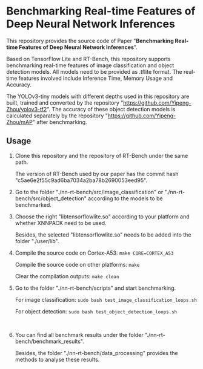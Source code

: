 # Benchmarking Real-time Features of Deep Neural Network Inferences
This repository provides the source code of Paper "__Benchmarking Real-time Features of Deep Neural Network Inferences__". 

Based on TensorFlow Lite and RT-Bench, this repository supports benchmarking real-time features of image classification and object detection models. 
All models need to be provided as .tflite format. The real-time features involved include Inference Time, Memory Usage and Accuracy.

The YOLOv3-tiny models with different depths used in this repository are built, trained and converted by the repository "https://github.com/Yipeng-Zhou/yolov3-tf2". The accuracy of these object detection models is calculated separately by the repository "https://github.com/Yipeng-Zhou/mAP" after benchmarking.
<br/>

## Usage
1. Clone this repository and the repository of RT-Bench under the same path. 

   The version of RT-Bench used by our paper has the commit hash "c5ae6e2f55c9ad6ba7034a2ba78b2690053eed95".
   <br/>

2. Go to the folder "./nn-rt-bench/src/image_classification" or "./nn-rt-bench/src/object_detection" according to the models to be benchmarked. 
    <br/>

3. Choose the right "libtensorflowlite.so" according to your platform and whether XNNPACK need to be used. 

   Besides, the selected "libtensorflowlite.so" needs to be added into the folder "./user/lib".
   <br/>

4. Compile the source code on Cortex-A53: `make CORE=CORTEX_A53`

   Compile the source code on other platforms: `make`

   Clear the compilation outputs: `make clean`
   <br/>

5. Go to the folder "./nn-rt-bench/scripts" and start benchmarking.

   For image classification: `sudo bash test_image_classification_loops.sh`

   For object detection: `sudo bash test_object_detection_loops.sh`
<br/>

6. You can find all benchmark results under the folder "./nn-rt-bench/benchmark_results". 

   Besides, the folder "./nn-rt-bench/data_processing" provides the methods to analyse these results.

